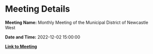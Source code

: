 # Meeting Details

**Meeting Name:** Monthly Meeting of the Municipal District of Newcastle West

**Date and Time:** 2022-12-02 15:00:00

**[Link to Meeting](https://www.limerick.ie/council/whats-on/monthly-meeting-municipal-district-newcastle-west-79)**
